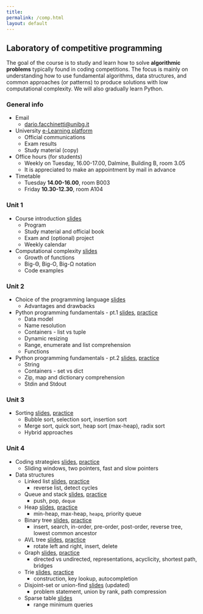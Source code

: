 ```yaml
---
title: 
permalink: /comp.html
layout: default
---
```


## Laboratory of competitive programming

The goal of the course is to study and learn how to solve
**algorithmic problems** typically found in coding competitions. The
focus is mainly on understanding how to use fundamental algorithms,
data structures, and common approaches (or patterns) to produce
solutions with low computational complexity. We will also gradually
learn Python.

### General info

- Email
  + <dario.facchinetti@unibg.it>
- University [e-Learning platform](https://elearning15.unibg.it/course/view.php?id=3873)
  + Official communications
  + Exam results
  + Study material (copy)
- Office hours (for students)
  + Weekly on Tuesday, 16.00-17.00, Dalmine, Building B, room 3.05
  + It is appreciated to make an appointment by mail  in advance
- Timetable
  + Tuesday **14.00-16.00**, room B003
  + Friday **10.30-12.30**, room A104

  
### Unit 1

* Course introduction [slides](https://drive.google.com/file/d/1mHj92Gi8cfvT38xX5UXzu2qafpQ3kNOe/view?usp=share_link)
  * Program
  * Study material and official book
  * Exam and (optional) project
  * Weekly calendar
* Computational complexity [slides](https://drive.google.com/file/d/1KbRMMFAQDuFA1GYQspxJGD7X3BimshLq/view?usp=share_link)
  * Growth of functions
  * Big-Θ, Big-O, Big-Ω notation
  * Code examples
  
### Unit 2

* Choice of the programming language [slides](https://drive.google.com/file/d/1W3Nl-b38PZ8JK172WJX1NPro73B-rJIJ/view?usp=share_link) 
  * Advantages and drawbacks
* Python programming fundamentals - pt.1 [slides](https://drive.google.com/file/d/1mh3XU2f7YMvf7pVMLvuV8qdJ6jZ7NE8v/view?usp=share_link), [practice](https://drive.google.com/file/d/1xFuGwA0GqzwybwG5yQzptr8evhARy073/view?usp=share_link)
  * Data model
  * Name resolution 
  * Containers - list vs tuple
  * Dynamic resizing
  * Range, enumerate and list comprehension
  * Functions
* Python programming fundamentals - pt.2 [slides](https://drive.google.com/file/d/1EMdsXwuoOIFHvcTefmh1vUW-7Wq81dzp/view?usp=share_link), [practice](https://drive.google.com/file/d/1EbQ2FzPJT2BlDaMwTbxdykh2URuRWyLz/view?usp=share_link)
  * String
  * Containers - set vs dict
  * Zip, map and dictionary comprehension
  * Stdin and Stdout
  
### Unit 3

* Sorting [slides](https://drive.google.com/file/d/1QI2s73vFXOHgMgees4oGVu8Mbi-aGxNs/view?usp=share_link), [practice](https://drive.google.com/file/d/11vIaV6YA4SzrYnHhyLdGqDFM812e98u-/view?usp=share_link)
  * Bubble sort, selection sort, insertion sort
  * Merge sort, quick sort, heap sort (max-heap), radix sort
  * Hybrid approaches
  
### Unit 4

* Coding strategies [slides](https://drive.google.com/file/d/1CGi_l7yDcNRaiKgK_GEiwYthQ3y4PU2g/view?usp=share_link), [practice](https://drive.google.com/file/d/19lygARH96Djfm3CopjAD_3BKNnMZ3LxX/view?usp=share_link)
  * Sliding windows, two pointers, fast and slow pointers
* Data structures
  * Linked list [slides](https://drive.google.com/file/d/186uvGDyeTec6gT7g_ozLG6Wnd_Aja07N/view?usp=share_link), [practice](https://drive.google.com/file/d/1bE9OL4pXVDFt-Q_vsVQGXQXYRS9B6mj4/view?usp=share_link)
    * reverse list, detect cycles
  * Queue and stack [slides](https://drive.google.com/file/d/1jE5A7mDp6SfiyuLoKmSvRvyxCsHATgek/view?usp=share_link), [practice](https://drive.google.com/file/d/1jBSqSclWTzYE1i8yFSL5ld2Rtx0Ks0Qi/view?usp=share_link)
    * push, pop, `deque`
  * Heap [slides](https://drive.google.com/file/d/1JKnes0UeMj2PBKaC-u42XQZjwx12WtdD/view?usp=share_link), [practice](https://drive.google.com/file/d/1wkKV-dwXv_lZScMjy7EWFnGtuUwAj0Ls/view?usp=share_link)
    * min-heap, max-heap, `heapq`, priority queue
  * Binary tree [slides](https://drive.google.com/file/d/1z2fU9hMqdmiysVbm6USfa49ymFqQmWEH/view?usp=share_link), [practice](https://drive.google.com/file/d/1N_MifwYhhuHaP9UJX8xSW7KsipulrnFP/view?usp=share_link)
    * insert, search, in-order, pre-order, post-order, reverse tree, lowest common ancestor
  * AVL tree [slides](https://drive.google.com/file/d/1dsHpqaw-2yx1p6q8Bf5CkxJmrkHy7kFz/view?usp=share_link), [practice](https://drive.google.com/file/d/1xbx69HDDQCPfxMn-liAhTepW7is0qNMH/view?usp=share_link)
    * rotate left and right, insert, delete
  * Graph [slides](https://drive.google.com/file/d/18j9eBGJc_iEMhIb7-6fwFW0kmoBNJvgE/view?usp=share_link), [practice](https://drive.google.com/file/d/1JrAcKQZfu9QbyeKromejhfqsK5NfKh8f/view?usp=share_link)
    * directed vs undirected, representations, acyclicity, shortest path, bridges 
  * Trie [slides](https://drive.google.com/file/d/1bmnaDSyNbAkkPe09DanvWe2Eo4dIIqbp/view?usp=share_link), [practice](https://drive.google.com/file/d/1gkPvsycHbDYk_mTsEJJC2JVMtRiFlfz2/view?usp=share_link)
    * construction, key lookup, autocompletion
  * Disjoint-set or union-find [slides](https://drive.google.com/file/d/1yUYElPgySFq97MdxJjm2ZSSHWLwLZ6Yg/view?usp=share_link) (updated)
    * problem statement, union by rank, path compression
  * Sparse table [slides](https://drive.google.com/file/d/1C1z4E2AXC9m-ipoRHfX8kr-oLOS7ZiuC/view?usp=share_link)
    * range minimum queries
	
	
	
